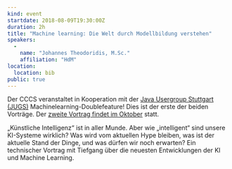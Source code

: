 ```yaml
---
kind: event
startdate: 2018-08-09T19:30:00Z
duration: 2h
title: "Machine learning: Die Welt durch Modellbildung verstehen"
speakers:
  -
    name: "Johannes Theodoridis, M.Sc."
    affiliation: "HdM"
location:
  location: bib
public: true
---
```

Der CCCS veranstaltet in Kooperation mit der [Java Usergroup Stuttgart (JUGS)](https://www.jugs.org/)
Machinelearning-Doublefeature! Dies ist der erste der beiden Vorträge.
Der [zweite Vortrag findet im Oktober](/events/201810-machinelearning2/) statt.

„Künstliche Intelligenz“ ist in aller Munde.
Aber wie „intelligent“ sind unsere KI-Systeme wirklich?
Was wird vom aktuellen Hype bleiben, was ist der aktuelle Stand der Dinge,
und was dürfen wir noch erwarten?
Ein technischer Vortrag mit Tiefgang über die neuesten Entwicklungen der KI und Machine Learning.

